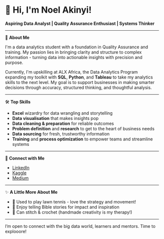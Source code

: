 # 👋 Hi, I'm Noel Akinyi!

**Aspiring Data Analyst | Quality Assurance Enthusiast | Systems Thinker**

---

🌱 **About Me**

I'm a data analytics student with a foundation in Quality Assurance and training. My passion lies in bringing clarity and structure to complex information - turning data into actionable insights with precision and purpose.

Currently, I'm upskilling at ALX Africa, the Data Analytics Program
expanding my toolkit with **SQL**, **Python**, and **Tableau** to take my analytics skills to the next level.
My goal is to support businesses in making smarter decisions through accuracy, structured thinking, and thoughtful analysis.

---

🛠️ **Top Skills**
- **Excel** wizardry for data wrangling and storytelling
- **Data visualisation** that makes insights pop
- **Data cleaning & preparation** for reliable outcomes
- **Problem definition** and **research** to get to the heart of business needs
- **Data sourcing** for fresh, trustworthy information
- **Training** and **process optimization** to empower teams and streamline systems

---

🔗 **Connect with Me**
- [LinkedIn](https://www.linkedin.com/in/noel-akinyi-3b2a31119/)
- [Kaggle](https://www.kaggle.com/noellahakinyi)
- [Medium](https://medium.com/@akinyiwasonga)

---

✨ **A Little More About Me**

- 🎾 Used to play lawn tennis - love the strategy and movement!
- 📖 Enjoy telling Bible stories for impact and inspiration
- 🧵 Can stitch & crochet (handmade creativity is my therapy!)

---

I’m open to connect with the big data world, learners and mentors. Time to explooore!
